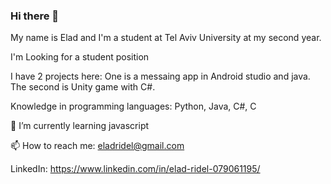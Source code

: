 ### Hi there 👋
My name is Elad and I'm a student at Tel Aviv University at my second year.

I'm Looking for a student position

I have 2 projects here:
One is a messaing app in Android studio and java.
The second is Unity game with C#.


Knowledge in programming languages: Python, Java, C#, C

🌱 I’m currently learning javascript

📫 How to reach me: eladridel@gmail.com

   LinkedIn: https://www.linkedin.com/in/elad-ridel-079061195/
<!--
**EladxR/EladxR** is a ✨ _special_ ✨ repository because its `README.md` (this file) appears on your GitHub profile.

Here are some ideas to get you started:

- 🔭 I’m currently working on ...
- 🌱 I’m currently learning ...
- 👯 I’m looking to collaborate on ...
- 🤔 I’m looking for help with ...
- 💬 Ask me about ...
- 📫 How to reach me: ...
- 😄 Pronouns: ...
- ⚡ Fun fact: ...
-->
